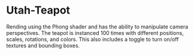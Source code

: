 # Utah-Teapot
Rending using the Phong shader and has the ability to manipulate camera perspectives.  The teapot is instanced 100 times with different positions, scales, rotations, and colors.  This also includes a toggle to turn on/off textures and bounding boxes.
